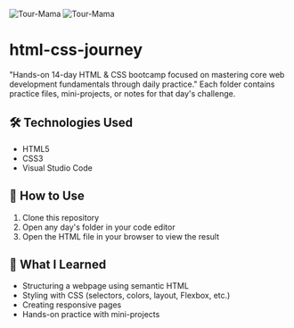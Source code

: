 ![Tour-Mama](https://github.com/user-attachments/assets/abb17ae1-013b-4b2c-affd-115f2c0178db)
![Tour-Mama](https://github.com/user-attachments/assets/1704aaa0-7e96-426d-809c-982e00ab5c38)
# html-css-journey
"Hands-on 14-day HTML &amp; CSS bootcamp focused on mastering core web development fundamentals through daily practice."
Each folder contains practice files, mini-projects, or notes for that day's challenge.

## 🛠️ Technologies Used

- HTML5
- CSS3
- Visual Studio Code

## 🚀 How to Use

1. Clone this repository
2. Open any day's folder in your code editor
3. Open the HTML file in your browser to view the result

## 🧠 What I Learned

- Structuring a webpage using semantic HTML
- Styling with CSS (selectors, colors, layout, Flexbox, etc.)
- Creating responsive pages
- Hands-on practice with mini-projects
